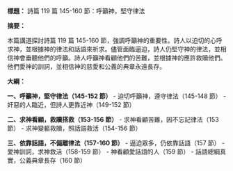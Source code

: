 **標題：** 詩篇 119 篇 145-160 節：呼籲神，堅守律法

**摘要：**

本篇講道探討詩篇 119 篇 145-160 節，強調呼籲神的重要性。詩人以迫切的心呼求神，並根據神的律法和話語來祈求。儘管面臨逼迫，詩人仍堅守神的律法，並相信神會垂聽他們的呼籲。詩人呼籲神看顧他們的苦難，並根據神的應許救贖他們。他們愛神的訓詞，並相信神的慈愛和公義的典章永遠長存。

**大綱：**

**一、呼籲神，堅守律法（145-152 節）**
    - 迫切呼籲神，遵守律法（145-148 節）
    - 奸惡的人臨近，但詩人更靠近神（149-152 節）

**二、求神看顧，救贖搭救（153-156 節）**
    - 求神看顧苦難，因不忘記律法（153 節）
    - 求神變軀救贖，照話語救活（154-156 節）

**三、依靠話語，不偏離律法（157-160 節）**
    - 逼迫眾多，仍依靠話語（157 節）
    - 愛神訓詞，求神救活（158-159 節）
    - 神看顧愛話語的人（159 節）
    - 話語總綱真實，公義典章長存（160 節）